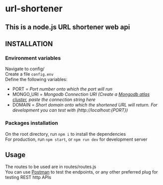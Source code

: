 # url-shortener

## This is a node.js URL shortener web api

## INSTALLATION

### Environment variables

Navigate to config/  
Create a file `config.env`  
Define the following variables:  

* PORT = _Port number onto which the port will run_
* MONGO_URI = _Mongodb Connection URI (Create a [Mongodb atlas cluster](https://cloud.mongodb.com/), paste the connection string here_
* DOMAIN = _Short domain onto which the shortened URL will return. For development you can test with (http://localhost:{PORT})_

### Packages installation

On the root directory, run `npm i` to install the dependencies  
For production, run `npm start`, or `npm run dev` for development server  

## Usage
The routes to be used are in routes/routes.js  
You can use [Postman](https://www.postman.com/downloads/) to test the endpoints, or any other preferred plug for testing REST http APIs  

